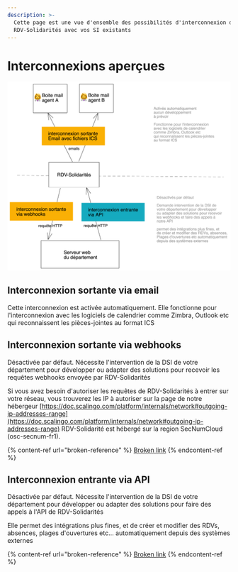 ```yaml
---
description: >-
  Cette page est une vue d'ensemble des possibilités d'interconnexion de
  RDV-Solidarités avec vos SI existants
---
```


# Interconnexions aperçues

![](../.gitbook/assets/untitled-2021-01-26-1413-1-.png)

## Interconnexion sortante via email

Cette interconnexion est activée automatiquement. Elle fonctionne pour l'interconnexion avec les logiciels de calendrier comme Zimbra, Outlook etc qui reconnaissent les pièces-jointes au format ICS



## Interconnexion sortante via webhooks

Désactivée par défaut. Nécessite l'intervention de la DSI de votre département pour développer ou adapter des solutions pour recevoir les requêtes webhooks envoyée par RDV-Solidarités

Si vous avez besoin d'autoriser les requêtes de RDV-Solidarités à entrer sur votre réseau, vous trouverez les IP à autoriser sur la page de notre hébergeur [https://doc.scalingo.com/platform/internals/network#outgoing-ip-addresses-range](https://doc.scalingo.com/platform/internals/network#outgoing-ip-addresses-range) RDV-Solidarité est hébergé sur la region SecNumCloud (osc-secnum-fr1).

{% content-ref url="broken-reference" %}
[Broken link](broken-reference)
{% endcontent-ref %}

## Interconnexion entrante via API

Désactivée par défaut. Nécessite l'intervention de la DSI de votre département pour développer ou adapter des solutions pour faire des appels à l'API de RDV-Solidarités

Elle permet des intégrations plus fines, et de créer et modifier des RDVs, absences, plages d'ouvertures etc... automatiquement depuis des systèmes externes

{% content-ref url="broken-reference" %}
[Broken link](broken-reference)
{% endcontent-ref %}




